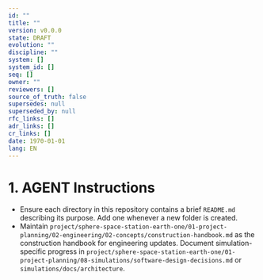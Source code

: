 ```yaml
---
id: ""
title: ""
version: v0.0.0
state: DRAFT
evolution: ""
discipline: ""
system: []
system_id: []
seq: []
owner: ""
reviewers: []
source_of_truth: false
supersedes: null
superseded_by: null
rfc_links: []
adr_links: []
cr_links: []
date: 1970-01-01
lang: EN
---
```


# 1. AGENT Instructions

- Ensure each directory in this repository contains a brief `README.md` describing its purpose. Add one whenever a new folder is created.
- Maintain `project/sphere-space-station-earth-one/01-project-planning/02-engineering/02-concepts/construction-handbook.md` as the construction handbook for engineering updates. Document simulation-specific progress in `project/sphere-space-station-earth-one/01-project-planning/08-simulations/software-design-decisions.md` or `simulations/docs/architecture`.
